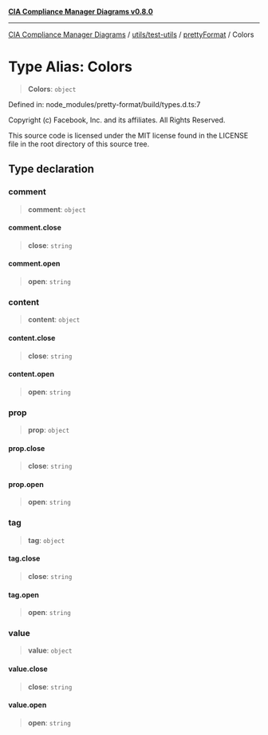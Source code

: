 [**CIA Compliance Manager Diagrams v0.8.0**](../../../../../README.md)

***

[CIA Compliance Manager Diagrams](../../../../../modules.md) / [utils/test-utils](../../../README.md) / [prettyFormat](../README.md) / Colors

# Type Alias: Colors

> **Colors**: `object`

Defined in: node\_modules/pretty-format/build/types.d.ts:7

Copyright (c) Facebook, Inc. and its affiliates. All Rights Reserved.

This source code is licensed under the MIT license found in the
LICENSE file in the root directory of this source tree.

## Type declaration

### comment

> **comment**: `object`

#### comment.close

> **close**: `string`

#### comment.open

> **open**: `string`

### content

> **content**: `object`

#### content.close

> **close**: `string`

#### content.open

> **open**: `string`

### prop

> **prop**: `object`

#### prop.close

> **close**: `string`

#### prop.open

> **open**: `string`

### tag

> **tag**: `object`

#### tag.close

> **close**: `string`

#### tag.open

> **open**: `string`

### value

> **value**: `object`

#### value.close

> **close**: `string`

#### value.open

> **open**: `string`

